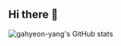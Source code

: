 ## Hi there 👋

<!--
**gahyeon-yang/gahyeon-yang** is a ✨ _special_ ✨ repository because its `README.md` (this file) appears on your GitHub profile.

Here are some ideas to get you started:

- 🔭 I’m currently working on ...
- 🌱 I’m currently learning ...
- 👯 I’m looking to collaborate on ...
- 🤔 I’m looking for help with ...
- 💬 Ask me about ...
- 📫 How to reach me: ...
- 😄 Pronouns: ...
- ⚡ Fun fact: ...
-->

![gahyeon-yang's GitHub stats](https://github-readme-stats.vercel.app/api?username=gahyeon-yang&show_icons=true&theme=dracula)
